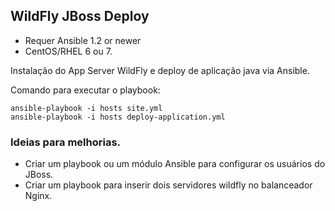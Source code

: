 ## WildFly JBoss Deploy

- Requer Ansible 1.2 or newer
- CentOS/RHEL 6 ou 7.


Instalação do App Server WildFly e deploy de aplicação java via Ansible.

Comando para executar o playbook:

	ansible-playbook -i hosts site.yml
	ansible-playbook -i hosts deploy-application.yml



### Ideias para melhorias.


- Criar um playbook ou um módulo Ansible para configurar os usuários do JBoss.
- Criar um playbook para inserir dois servidores wildfly no balanceador Nginx.


